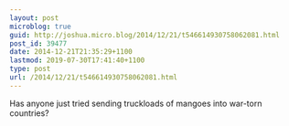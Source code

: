 ```yaml
---
layout: post
microblog: true
guid: http://joshua.micro.blog/2014/12/21/t546614930758062081.html
post_id: 39477
date: 2014-12-21T21:35:29+1100
lastmod: 2019-07-30T17:41:40+1100
type: post
url: /2014/12/21/t546614930758062081.html
---
```

Has anyone just tried sending truckloads of mangoes into war-torn countries?
